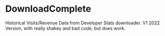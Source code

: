 # DownloadComplete
Historical Visits/Revenue Data from Developer Stats downloader. V1 2022 Version, with really shakey and bad code, but does work.